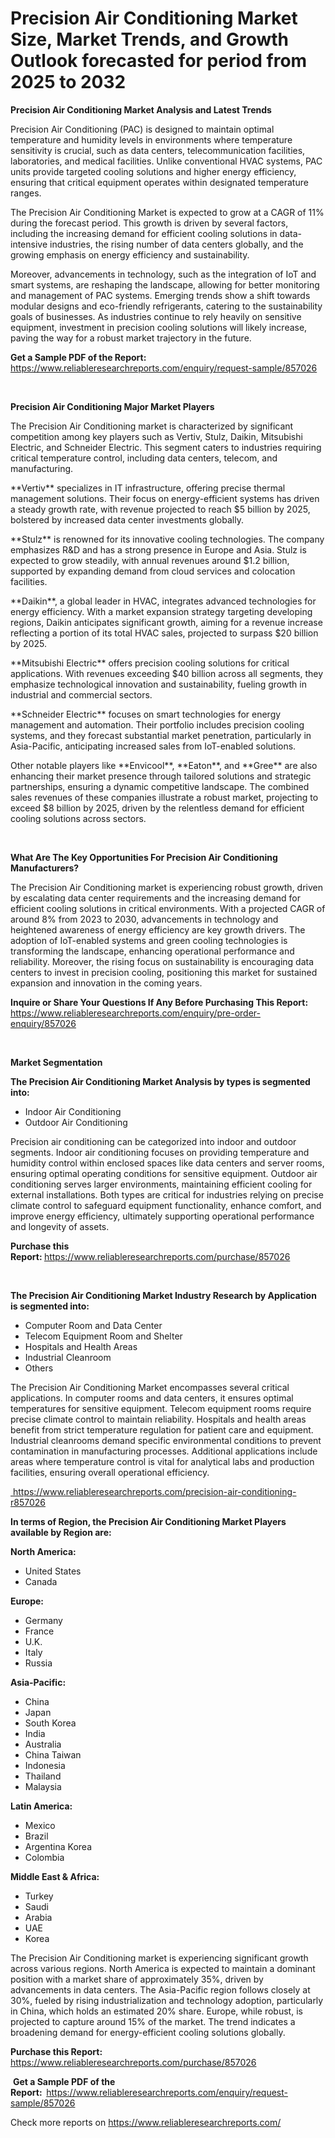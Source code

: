 <p><h1>Precision Air Conditioning Market Size, Market Trends, and Growth Outlook forecasted for period from 2025 to 2032</h1></p><p><strong>Precision Air Conditioning Market Analysis and Latest Trends</strong></p>
<p><p>Precision Air Conditioning (PAC) is designed to maintain optimal temperature and humidity levels in environments where temperature sensitivity is crucial, such as data centers, telecommunication facilities, laboratories, and medical facilities. Unlike conventional HVAC systems, PAC units provide targeted cooling solutions and higher energy efficiency, ensuring that critical equipment operates within designated temperature ranges.</p><p>The Precision Air Conditioning Market is expected to grow at a CAGR of 11% during the forecast period. This growth is driven by several factors, including the increasing demand for efficient cooling solutions in data-intensive industries, the rising number of data centers globally, and the growing emphasis on energy efficiency and sustainability. </p><p>Moreover, advancements in technology, such as the integration of IoT and smart systems, are reshaping the landscape, allowing for better monitoring and management of PAC systems. Emerging trends show a shift towards modular designs and eco-friendly refrigerants, catering to the sustainability goals of businesses. As industries continue to rely heavily on sensitive equipment, investment in precision cooling solutions will likely increase, paving the way for a robust market trajectory in the future.</p></p>
<p><strong>Get a Sample PDF of the Report:&nbsp;</strong> <a href="https://www.reliableresearchreports.com/enquiry/request-sample/857026?utm_campaign=2222&utm_medium=2&utm_source=Github&utm_content=ia&utm_term=17022025&utm_id=precision-air-conditioning">https://www.reliableresearchreports.com/enquiry/request-sample/857026</a></p>
<p>&nbsp;</p>
<p><strong>Precision Air Conditioning Major Market Players</strong></p>
<p><p>The Precision Air Conditioning market is characterized by significant competition among key players such as Vertiv, Stulz, Daikin, Mitsubishi Electric, and Schneider Electric. This segment caters to industries requiring critical temperature control, including data centers, telecom, and manufacturing.</p><p>**Vertiv** specializes in IT infrastructure, offering precise thermal management solutions. Their focus on energy-efficient systems has driven a steady growth rate, with revenue projected to reach $5 billion by 2025, bolstered by increased data center investments globally.</p><p>**Stulz** is renowned for its innovative cooling technologies. The company emphasizes R&D and has a strong presence in Europe and Asia. Stulz is expected to grow steadily, with annual revenues around $1.2 billion, supported by expanding demand from cloud services and colocation facilities.</p><p>**Daikin**, a global leader in HVAC, integrates advanced technologies for energy efficiency. With a market expansion strategy targeting developing regions, Daikin anticipates significant growth, aiming for a revenue increase reflecting a portion of its total HVAC sales, projected to surpass $20 billion by 2025.</p><p>**Mitsubishi Electric** offers precision cooling solutions for critical applications. With revenues exceeding $40 billion across all segments, they emphasize technological innovation and sustainability, fueling growth in industrial and commercial sectors.</p><p>**Schneider Electric** focuses on smart technologies for energy management and automation. Their portfolio includes precision cooling systems, and they forecast substantial market penetration, particularly in Asia-Pacific, anticipating increased sales from IoT-enabled solutions.</p><p>Other notable players like **Envicool**, **Eaton**, and **Gree** are also enhancing their market presence through tailored solutions and strategic partnerships, ensuring a dynamic competitive landscape. The combined sales revenues of these companies illustrate a robust market, projecting to exceed $8 billion by 2025, driven by the relentless demand for efficient cooling solutions across sectors.</p></p>
<p>&nbsp;</p>
<p><strong>What Are The Key Opportunities For Precision Air Conditioning Manufacturers?</strong></p>
<p><p>The Precision Air Conditioning market is experiencing robust growth, driven by escalating data center requirements and the increasing demand for efficient cooling solutions in critical environments. With a projected CAGR of around 8% from 2023 to 2030, advancements in technology and heightened awareness of energy efficiency are key growth drivers. The adoption of IoT-enabled systems and green cooling technologies is transforming the landscape, enhancing operational performance and reliability. Moreover, the rising focus on sustainability is encouraging data centers to invest in precision cooling, positioning this market for sustained expansion and innovation in the coming years.</p></p>
<p><strong>Inquire or Share Your Questions If Any Before Purchasing This Report:</strong> <a href="https://www.reliableresearchreports.com/enquiry/pre-order-enquiry/857026?utm_campaign=2222&utm_medium=2&utm_source=Github&utm_content=ia&utm_term=17022025&utm_id=precision-air-conditioning">https://www.reliableresearchreports.com/enquiry/pre-order-enquiry/857026</a></p>
<p>&nbsp;</p>
<p><strong>Market Segmentation</strong></p>
<p><strong>The Precision Air Conditioning Market Analysis by types is segmented into:</strong></p>
<p><ul><li>Indoor Air Conditioning</li><li>Outdoor Air Conditioning</li></ul></p>
<p><p>Precision air conditioning can be categorized into indoor and outdoor segments. Indoor air conditioning focuses on providing temperature and humidity control within enclosed spaces like data centers and server rooms, ensuring optimal operating conditions for sensitive equipment. Outdoor air conditioning serves larger environments, maintaining efficient cooling for external installations. Both types are critical for industries relying on precise climate control to safeguard equipment functionality, enhance comfort, and improve energy efficiency, ultimately supporting operational performance and longevity of assets.</p></p>
<p><strong>Purchase this Report:&nbsp;</strong><a href="https://www.reliableresearchreports.com/purchase/857026?utm_campaign=2222&utm_medium=2&utm_source=Github&utm_content=ia&utm_term=17022025&utm_id=precision-air-conditioning">https://www.reliableresearchreports.com/purchase/857026</a></p>
<p>&nbsp;</p>
<p><strong>The Precision Air Conditioning Market Industry Research by Application is segmented into:</strong></p>
<p><ul><li>Computer Room and Data Center</li><li>Telecom Equipment Room and Shelter</li><li>Hospitals and Health Areas</li><li>Industrial Cleanroom</li><li>Others</li></ul></p>
<p><p>The Precision Air Conditioning Market encompasses several critical applications. In computer rooms and data centers, it ensures optimal temperatures for sensitive equipment. Telecom equipment rooms require precise climate control to maintain reliability. Hospitals and health areas benefit from strict temperature regulation for patient care and equipment. Industrial cleanrooms demand specific environmental conditions to prevent contamination in manufacturing processes. Additional applications include areas where temperature control is vital for analytical labs and production facilities, ensuring overall operational efficiency.</p></p>
<p><a href="https://www.reliableresearchreports.com/precision-air-conditioning-r857026?utm_campaign=2222&utm_medium=2&utm_source=Github&utm_content=ia&utm_term=17022025&utm_id=precision-air-conditioning">&nbsp;https://www.reliableresearchreports.com/precision-air-conditioning-r857026</a></p>
<p><strong>In terms of Region, the Precision Air Conditioning Market Players available by Region are:</strong></p>
<p>
    <p> <strong> North America: </strong>
        <ul>
            <li>United States</li>
            <li>Canada</li>
        </ul>
        </p> 
    <p> <strong> Europe: </strong>
        <ul>
            <li>Germany</li>
            <li>France</li>
            <li>U.K.</li>
            <li>Italy</li>
            <li>Russia</li>
        </ul>
        </p> 
    <p> <strong> Asia-Pacific: </strong>
        <ul>
            <li>China</li>
            <li>Japan</li>
            <li>South Korea</li>
            <li>India</li>
            <li>Australia</li>
            <li>China Taiwan</li>
            <li>Indonesia</li>
            <li>Thailand</li>
            <li>Malaysia</li>
        </ul>
        </p> 
    <p> <strong> Latin America: </strong>
        <ul>
            <li>Mexico</li>
            <li>Brazil</li>
            <li>Argentina Korea</li>
            <li>Colombia</li>
        </ul>
        </p> 
    <p> <strong> Middle East & Africa: </strong>
        <ul>
            <li>Turkey</li>
            <li>Saudi</li>
            <li>Arabia</li>
            <li>UAE</li>
            <li>Korea</li>
        </ul>
    </p>
    </p>
<p><p>The Precision Air Conditioning market is experiencing significant growth across various regions. North America is expected to maintain a dominant position with a market share of approximately 35%, driven by advancements in data centers. The Asia-Pacific region follows closely at 30%, fueled by rising industrialization and technology adoption, particularly in China, which holds an estimated 20% share. Europe, while robust, is projected to capture around 15% of the market. The trend indicates a broadening demand for energy-efficient cooling solutions globally.</p></p>
<p><strong>Purchase this Report: </strong><a href="https://www.reliableresearchreports.com/purchase/857026?utm_campaign=2222&utm_medium=2&utm_source=Github&utm_content=ia&utm_term=17022025&utm_id=precision-air-conditioning">https://www.reliableresearchreports.com/purchase/857026</a></p>
<p>&nbsp;<strong>Get a Sample PDF of the Report:&nbsp;&nbsp;</strong><a href="https://www.reliableresearchreports.com/enquiry/request-sample/857026?utm_campaign=2222&utm_medium=2&utm_source=Github&utm_content=ia&utm_term=17022025&utm_id=precision-air-conditioning">https://www.reliableresearchreports.com/enquiry/request-sample/857026</a></p>
<p><strong></strong></p>
<p>Check more reports on <a href="https://www.reliableresearchreports.com/?utm_campaign=2222&utm_medium=2&utm_source=Github&utm_content=ia&utm_term=17022025&utm_id=precision-air-conditioning">https://www.reliableresearchreports.com/</a></p>